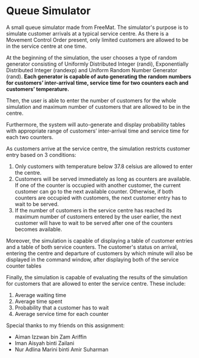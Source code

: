 # Queue Simulator 

A small queue simulator made from FreeMat. The simulator's purpose is to simulate customer arrivals at a typical service centre. As there is a Movement Control Order
present, only limited customers are allowed to be in the service centre at one time. 

At the beginning of the simulation, the user chooses a type of random generator consisting of Uniformly Distributed Integer (randi), Exponentially Distributed Integer
(randexp) and Uniform Random Number Generator (rand). **Each generator is capable of auto generating the random numbers for customers’ inter-arrival time, service time 
for two counters each and customers’ temperature.**

Then, the user is able to enter the number of customers for the whole simulation and maximum number of customers that are allowed to be in the centre.

Furthermore, the system will auto-generate and display probability tables with appropriate range of customers’ inter-arrival time and service time for each two counters.

As customers arrive at the service centre, the simulation restricts customer entry based on 3 conditions: 
1. Only customers with temperature below 37.8 celsius are allowed to enter the centre.
2. Customers will be served immediately as long as counters are available. If one of the counter is occupied with another customer, the current customer can go to the next 
available counter. Otherwise, if both counters are occupied with customers, the next customer entry has to wait to be served. 
3. If the number of customers in the service centre has reached its maximum number of customers entered by the user earlier, the next customer will have to wait to be 
served after one of the counters becomes available.

Moreover, the simulation is capable of displaying a table of customer entries and a table of
both service counters. The customer's status on arrival, entering the centre and departure of
customers by which minute will also be displayed in the command window, after displaying both
of the service counter tables

Finally, the simulation is capable of evaluating the results of the simulation for 
customers that are allowed to enter the service centre. These include: 
1. Average waiting time
2. Average time spent
3. Probability that a customer has to wait 
4. Average service time for each counter

Special thanks to my friends on this assignment: 
- Aiman Izzwan bin Zam Ariffin
- Iman Aisyah binti Zailani
- Nur Adlina Marini binti Amir Suharman
